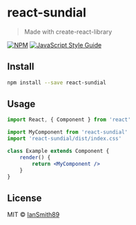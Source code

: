 # react-sundial

> Made with create-react-library

[![NPM](https://img.shields.io/npm/v/react-sundial.svg)](https://www.npmjs.com/package/react-sundial) [![JavaScript Style Guide](https://img.shields.io/badge/code_style-standard-brightgreen.svg)](https://standardjs.com)

## Install

```bash
npm install --save react-sundial
```

## Usage

```jsx
import React, { Component } from 'react'

import MyComponent from 'react-sundial'
import 'react-sundial/dist/index.css'

class Example extends Component {
	render() {
		return <MyComponent />
	}
}
```

## License

MIT © [IanSmith89](https://github.com/IanSmith89)
